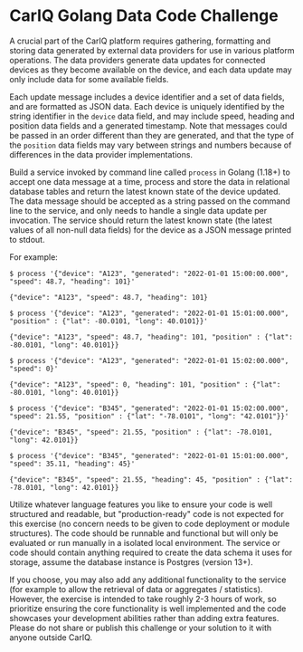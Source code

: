 # CarIQ Golang Data Code Challenge

A crucial part of the CarIQ platform requires gathering, formatting and storing data generated by external data providers for use in various platform operations. The data providers generate data updates for connected devices as they become available on the device, and each data update may only include data for some available fields.

Each update message includes a device identifier and a set of data fields, and are formatted as JSON data. Each device is uniquely identified by the string identifier in the `device` data field, and may include speed, heading and position data fields and a generated timestamp. Note that messages could be passed in an order different than they are generated, and that the type of the `position` data fields may vary between strings and numbers because of differences in the data provider implementations.

Build a service invoked by command line called `process` in Golang (1.18+) to accept one data message at a time, process and store the data in relational database tables and return the latest known state of the device updated. The data message should be accepted as a string passed on the command line to the service, and only needs to handle a single data update per invocation. The service should return the latest known state (the latest values of all non-null data fields) for the device as a JSON message printed to stdout.

For example:

```
$ process '{"device": "A123", "generated": "2022-01-01 15:00:00.000", "speed": 48.7, "heading": 101}'

{"device": "A123", "speed": 48.7, "heading": 101}

$ process '{"device": "A123", "generated": "2022-01-01 15:01:00.000", "position" : {"lat": -80.0101, "long": 40.0101}}'

{"device": "A123", "speed": 48.7, "heading": 101, "position" : {"lat": -80.0101, "long": 40.0101}}

$ process '{"device": "A123", "generated": "2022-01-01 15:02:00.000", "speed": 0}'

{"device": "A123", "speed": 0, "heading": 101, "position" : {"lat": -80.0101, "long": 40.0101}}

$ process '{"device": "B345", "generated": "2022-01-01 15:02:00.000", "speed": 21.55, "position" : {"lat": "-78.0101", "long": "42.0101"}}'

{"device": "B345", "speed": 21.55, "position" : {"lat": -78.0101, "long": 42.0101}}

$ process '{"device": "B345", "generated": "2022-01-01 15:01:00.000", "speed": 35.11, "heading": 45}'

{"device": "B345", "speed": 21.55, "heading": 45, "position" : {"lat": -78.0101, "long": 42.0101}}
```

Utilize whatever language features you like to ensure your code is well structured and readable, but "production-ready" code is not expected for this exercise (no concern needs to be given to code deployment or module structures). The code should be runnable and functional but will only be evaluated or run manually in a isolated local environment. The service or code should contain anything required to create the data schema it uses for storage, assume the database instance is Postgres (version 13+).

If you choose, you may also add any additional functionality to the service (for example to allow the retrieval of data or aggregates / statistics). However, the exercise is intended to take roughly 2-3 hours of work, so prioritize ensuring the core functionality is well implemented and the code showcases your development abilities rather than adding extra features. Please do not share or publish this challenge or your solution to it with anyone outside CarIQ.
